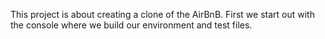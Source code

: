 This project is about creating a clone of the AirBnB. First we start out with the console where we build our environment and test files.
